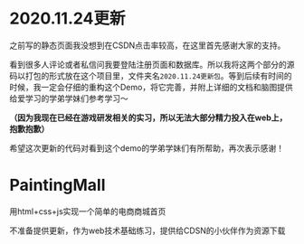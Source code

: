 

# 2020.11.24更新

之前写的静态页面我没想到在CSDN点击率较高，在这里首先感谢大家的支持。

看到很多人评论或者私信问我要登陆注册页面和数据库。所以我将这两个部分的源码以打包的形式放在这个项目里，文件夹名`2020.11.24更新包`。等到后续有时间的时候，我一定会仔细的重构这个Demo，将它完善，并附上详细的文档和脑图提供给爱学习的学弟学妹们参考学习～

**（因为我现在已经在游戏研发相关的实习，所以无法大部分精力投入在web上，抱歉抱歉）**

希望这次更新的代码对看到这个demo的学弟学妹们有所帮助，再次表示感谢！





# PaintingMall

用html+css+js实现一个简单的电商商城首页

不准备提供更新，作为web技术基础练习，提供给CDSN的小伙伴作为资源下载